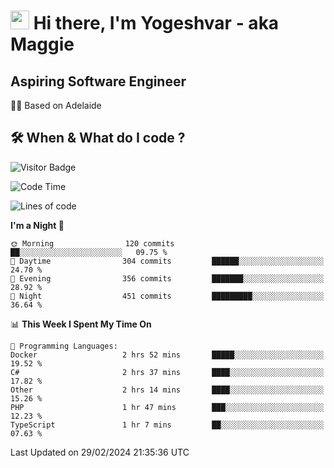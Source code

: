 <h1><img src="https://emojis.slackmojis.com/emojis/images/1531849430/4246/blob-sunglasses.gif?1531849430" width="30"/> Hi there, I'm Yogeshvar - aka Maggie</h1>

## Aspiring Software Engineer
🏂🏻  Based on Adelaide 

## 🛠 When & What do I code ?  

![Visitor Badge](https://visitor-badge.feriirawann.repl.co?username=yogeshvar&repo=yogeshvar&label=Visitors&style=plastic&color=%23457BFF&contentType=svg)

<!--START_SECTION:waka-->
![Code Time](http://img.shields.io/badge/Code%20Time-2%2C717%20hrs%2016%20mins-blue)

![Lines of code](https://img.shields.io/badge/From%20Hello%20World%20I%27ve%20Written-4.1%20million%20lines%20of%20code-blue)

**I'm a Night 🦉** 

```text
🌞 Morning                120 commits         ██░░░░░░░░░░░░░░░░░░░░░░░   09.75 % 
🌆 Daytime                304 commits         ██████░░░░░░░░░░░░░░░░░░░   24.70 % 
🌃 Evening                356 commits         ███████░░░░░░░░░░░░░░░░░░   28.92 % 
🌙 Night                  451 commits         █████████░░░░░░░░░░░░░░░░   36.64 % 
```


📊 **This Week I Spent My Time On** 

```text
💬 Programming Languages: 
Docker                   2 hrs 52 mins       █████░░░░░░░░░░░░░░░░░░░░   19.52 % 
C#                       2 hrs 37 mins       ████░░░░░░░░░░░░░░░░░░░░░   17.82 % 
Other                    2 hrs 14 mins       ████░░░░░░░░░░░░░░░░░░░░░   15.26 % 
PHP                      1 hr 47 mins        ███░░░░░░░░░░░░░░░░░░░░░░   12.23 % 
TypeScript               1 hr 7 mins         ██░░░░░░░░░░░░░░░░░░░░░░░   07.63 % 
```


 Last Updated on 29/02/2024 21:35:36 UTC
<!--END_SECTION:waka-->

